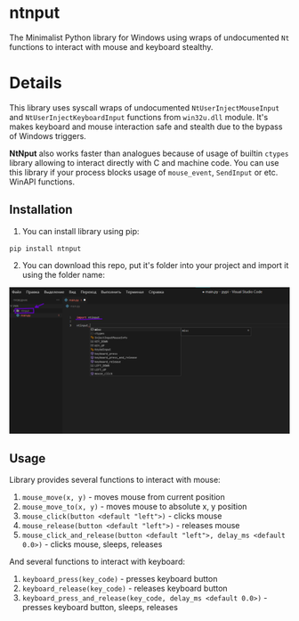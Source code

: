 # ntnput
The Minimalist Python library for Windows using wraps of undocumented `Nt` functions to interact with mouse and keyboard stealthy.

# Details
This library uses syscall wraps of undocumented `NtUserInjectMouseInput` and `NtUserInjectKeyboardInput` functions from `win32u.dll` module.
It's makes keyboard and mouse interaction safe and stealth due to the bypass of Windows triggers.</br>

**NtNput** also works faster than analogues because of usage of builtin `ctypes` library allowing to interact directly with C and machine code.
You can use this library if your process blocks usage of `mouse_event`, `SendInput` or etc. WinAPI functions.</br>

## Installation
1. You can install library using pip:
```
pip install ntnput
```
2. You can download this repo, put it's folder into your project and import it using the folder name:

![Local installation example](imgs/local_usage.png)

## Usage
Library provides several functions to interact with mouse:
1. `mouse_move(x, y)` - moves mouse from current position
2. `mouse_move_to(x, y)` - moves mouse to absolute x, y position
3. `mouse_click(button <default "left">)` - clicks mouse
4. `mouse_release(button <default "left">)` - releases mouse
5. `mouse_click_and_release(button <default "left">, delay_ms <default 0.0>)` - clicks mouse, sleeps, releases

And several functions to interact with keyboard:
1. `keyboard_press(key_code)` - presses keyboard button
2. `keyboard_release(key_code)` - releases keyboard button
3. `keyboard_press_and_release(key_code, delay_ms <default 0.0>)` - presses keyboard button, sleeps, releases
